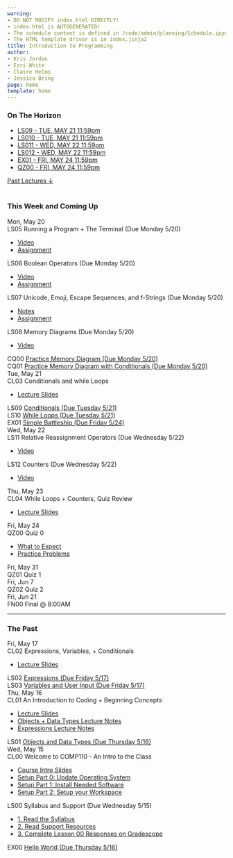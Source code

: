 ```yaml
---
warning:
- DO NOT MODIFY index.html DIRECTLY!
- index.html is AUTOGENERATED! 
- The schedule content is defined in /code/admin/planning/Schedule.ipynb
- The HTML template driver is in index.jinja2
title: Introduction to Programming
author:
- Kris Jordan
- Ezri White
- Claire Helms
- Jessica Bring
page: home
template: home
---
```


<div class="link-page pt-4">
<div class="row">

<!-- Horizon Box/Column -->
<div class="col-lg-4 col-md-12 col-md-1 order-lg-3 pt-5"> 
<div class="horizon-box mb-3">
<h3 class="header text-center pt-2">On The Horizon</h3><ul class="list-unstyled d-flexpx-sm-5 px-md-5 px-lg-0 flex-wrap justify-content-center justify-content-md-between justify-content-lg-center align-items-center"><li class="horizon-item"><a href="https://www.gradescope.com/">LS09 - TUE, MAY 21 11:59pm</a></li><li class="horizon-item"><a href="https://www.gradescope.com/">LS010 - TUE, MAY 21 11:59pm</a></li><li class="horizon-item"><a href="https://www.youtube.com/watch?v=GOs7pwPLB1k">LS011 - WED, MAY 22 11:59pm</a></li><li class="horizon-item"><a href="https://www.youtube.com/watch?v=XQPFd1Gae9M">LS012 - WED, MAY 22 11:59pm</a></li><li class="horizon-item"><a href="/exercises/simple-battleship.html">EX01 - FRI, MAY 24 11:59pm</a></li><li class="horizon-item"><a href="/resources/ss-quiz-expectations.html">QZ00 - FRI, MAY 24 11:59pm</a></li></ul></div>
<div class="past-link">
<a href="#past">
<div class="past-btn">
<div class="text-center align-middle past-text">Past Lectures <span class="down-arrow">&darr;</span></div>
</div>
</a>
</div>
</div>

<!-- Agenda Box/Column -->
<div class="col-lg-8 col-md-12 order-sm-2 order-lg-1 itinerary-col itinerary">
<div>
<!-- Allows us to smooth scroll to This Week and Coming Up section -->
<div id="latest" class="pb-3"></div>
<br>
<!-- Current Week and Future -->
<h3 class="header">This Week and Coming Up</h3></div><div data-type="lecture" data-date="2024-05-20" class="row itinerary-row py-2">
<div class="date col-md-2">Mon, May 20</div>
<div class="plans col-md-9"><div class="plan Lesson">
<span class="kind">LS05 </span><span class="title">Running a Program + The Terminal (Due Monday 5/20)</span>
<ul class="links"><li class="link"><a href="https://youtu.be/2IAQbE3afEI">Video</a></li>
<li class="link"><a href="https://www.gradescope.com/">Assignment</a></li>
</ul></div><div class="plan Lesson">
<span class="kind">LS06 </span><span class="title">Boolean Operators (Due Monday 5/20)</span>
<ul class="links"><li class="link"><a href="https://youtu.be/tmmSlIq9I_0">Video</a></li>
<li class="link"><a href="https://www.gradescope.com/">Assignment</a></li>
</ul></div><div class="plan Lesson">
<span class="kind">LS07 </span><span class="title">Unicode, Emoji, Escape Sequences, and f-Strings (Due Monday 5/20)</span>
<ul class="links"><li class="link"><a href="https://comp110-24s.github.io/lessons/strings.html">Notes</a></li>
<li class="link"><a href="https://www.gradescope.com/">Assignment</a></li>
</ul></div><div class="plan Lesson">
<span class="kind">LS08 </span><span class="title">Memory Diagrams (Due Monday 5/20)</span>
<ul class="links"><li class="link"><a href="https://youtu.be/YKVT9mCtYPE">Video</a></li>
</ul></div><div class="plan Challenge Question">
<span class="kind">CQ00 </span><span class="title"><a href="https://www.gradescope.com/">Practice Memory Diagram (Due Monday 5/20)</a></span></div><div class="plan Challenge Question">
<span class="kind">CQ01 </span><span class="title"><a href="https://www.gradescope.com/">Practice Memory Diagram with Conditionals (Due Monday 5/20)</a></span></div></div>
</div><div data-type="lecture" data-date="2024-05-21" class="row itinerary-row py-2">
<div class="date col-md-2">Tue, May 21</div>
<div class="plans col-md-9"><div class="plan Class">
<span class="kind">CL03 </span><span class="title">Conditionals and while Loops</span>
<ul class="links"><li class="link"><a href="/static/slides/SS1-CL03.pdf">Lecture Slides</a></li>
</ul></div><div class="plan Lesson">
<span class="kind">LS09 </span><span class="title"><a href="https://www.gradescope.com/">Conditionals (Due Tuesday 5/21)</a></span></div><div class="plan Lesson">
<span class="kind">LS10 </span><span class="title"><a href="https://www.gradescope.com/">While Loops (Due Tuesday 5/21)</a></span></div><div class="plan Exercise">
<span class="kind">EX01 </span><span class="title"><a href="/exercises/simple-battleship.html">Simple Battleship (Due Friday 5/24)</a></span></div></div>
</div><div data-type="lecture" data-date="2024-05-22" class="row itinerary-row py-2">
<div class="date col-md-2">Wed, May 22</div>
<div class="plans col-md-9"><div class="plan Lesson">
<span class="kind">LS11 </span><span class="title">Relative Reassignment Operators (Due Wednesday 5/22)</span>
<ul class="links"><li class="link"><a href="https://www.youtube.com/watch?v=GOs7pwPLB1k">Video</a></li>
</ul></div><div class="plan Lesson">
<span class="kind">LS12 </span><span class="title">Counters (Due Wednesday 5/22)</span>
<ul class="links"><li class="link"><a href="https://www.youtube.com/watch?v=XQPFd1Gae9M">Video</a></li>
</ul></div></div>
</div><div data-type="lecture" data-date="2024-05-23" class="row itinerary-row py-2">
<div class="date col-md-2">Thu, May 23</div>
<div class="plans col-md-9"><div class="plan Class">
<span class="kind">CL04 </span><span class="title">While Loops + Counters, Quiz Review</span>
<ul class="links"><li class="link"><a href="/">Lecture Slides</a></li>
</ul></div></div>
</div><div data-type="lecture" data-date="2024-05-24" class="row itinerary-row py-2">
<div class="date col-md-2">Fri, May 24</div>
<div class="plans col-md-9"><div class="plan Quiz">
<span class="kind">QZ00 </span><span class="title">Quiz 0</span>
<ul class="links"><li class="link"><a href="/resources/ss-quiz-expectations.html">What to Expect</a></li>
<li class="link"><a href="/resources/practice/ss24/qz00.html">Practice Problems</a></li>
</ul></div></div>
</div><div data-type="lecture" data-date="2024-05-31" class="row itinerary-row py-2">
<div class="date col-md-2">Fri, May 31</div>
<div class="plans col-md-9"><div class="plan Quiz">
<span class="kind">QZ01 </span><span class="title">Quiz 1</span></div></div>
</div><div data-type="lecture" data-date="2024-06-07" class="row itinerary-row py-2">
<div class="date col-md-2">Fri, Jun 7</div>
<div class="plans col-md-9"><div class="plan Quiz">
<span class="kind">QZ02 </span><span class="title">Quiz 2</span></div></div>
</div><div data-type="lecture" data-date="2024-06-21" class="row itinerary-row py-2">
<div class="date col-md-2">Fri, Jun 21</div>
<div class="plans col-md-9"><div class="plan Final">
<span class="kind">FN00 </span><span class="title">Final @ 8:00AM</span></div></div>
</div><!-- The Past section --><div id='past' class="pb-2"></div>
<hr>
<h3 class="header pt-3">The Past</h3><div data-type="lecture" data-date="2024-05-17" class="row itinerary-row py-2">
<div class="date col-md-2">Fri, May 17</div>
<div class="plans col-md-9"><div class="plan Class">
<span class="kind">CL02 </span><span class="title">Expressions, Variables, + Conditionals</span>
<ul class="links"><li class="link"><a href="/static/slides/SS1-CL02.pdf">Lecture Slides</a></li>
</ul></div><div class="plan Lesson">
<span class="kind">LS02 </span><span class="title"><a href="https://www.gradescope.com/">Expressions (Due Friday 5/17)</a></span></div><div class="plan Lesson">
<span class="kind">LS03 </span><span class="title"><a href="https://www.gradescope.com/">Variables and User Input (Due Friday 5/17)</a></span></div></div>
</div><div data-type="lecture" data-date="2024-05-16" class="row itinerary-row py-2">
<div class="date col-md-2">Thu, May 16</div>
<div class="plans col-md-9"><div class="plan Class">
<span class="kind">CL01 </span><span class="title">An Introduction to Coding + Beginning Concepts</span>
<ul class="links"><li class="link"><a href="/static/slides/SS1-CL01.pdf">Lecture Slides</a></li>
<li class="link"><a href="/lessons/objects-data-types.html">Objects + Data Types Lecture Notes</a></li>
<li class="link"><a href="/lessons/expressions.html">Expressions Lecture Notes</a></li>
</ul></div><div class="plan Lesson">
<span class="kind">LS01 </span><span class="title"><a href="https://www.gradescope.com/">Objects and Data Types (Due Thursday 5/16)</a></span></div></div>
</div><div data-type="lecture" data-date="2024-05-15" class="row itinerary-row py-2">
<div class="date col-md-2">Wed, May 15</div>
<div class="plans col-md-9"><div class="plan Class">
<span class="kind">CL00 </span><span class="title">Welcome to COMP110 - An Intro to the Class</span>
<ul class="links"><li class="link"><a href="/static/slides/SSI-CL00.pdf">Course Intro Slides</a></li>
<li class="link"><a href="/resources/setup/os-update.html">Setup Part 0: Update Operating System</a></li>
<li class="link"><a href="/resources/setup/software.html">Setup Part 1: Install Needed Software</a></li>
<li class="link"><a href="/resources/setup/workspace.html">Setup Part 2: Setup your Workspace</a></li>
</ul></div><div class="plan Lesson">
<span class="kind">LS00 </span><span class="title">Syllabus and Support (Due Wednesday 5/15)</span>
<ul class="links"><li class="link"><a href="/resources/syllabus.html">1. Read the Syllabus</a></li>
<li class="link"><a href="/support">2. Read Support Resources</a></li>
<li class="link"><a href="https://www.gradescope.com/">3. Complete Lesson 00 Responses on Gradescope</a></li>
</ul></div><div class="plan Exercise">
<span class="kind">EX00 </span><span class="title"><a href="/exercises/ex00_hello_world.html">Hello World (Due Thursday 5/16)</a></span></div></div>
</div></div>
</div>